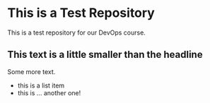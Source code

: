 # This is a Test Repository

This is a test repository for our DevOps course.

## This text is a little smaller than the headline

Some more text.

* this is a list item
* this is ... another one!
